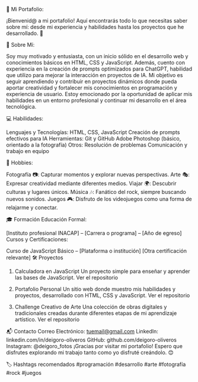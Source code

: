 
🌟 Mi Portafolio:

¡Bienvenid@ a mi portafolio! Aquí encontrarás todo lo que necesitas saber sobre mí: desde mi experiencia y habilidades hasta los proyectos que he desarrollado. 🚀

📖 Sobre Mí:

Soy muy motivado y entusiasta, con un inicio sólido en el desarrollo web y conocimientos básicos en HTML, CSS y JavaScript. Además, cuento con experiencia en la creación de prompts optimizados para ChatGPT, habilidad que utilizo para mejorar la interacción en proyectos de IA. Mi objetivo es seguir aprendiendo y contribuir en proyectos dinámicos donde pueda aportar creatividad y fortalecer mis conocimientos en programación y experiencia de usuario. Estoy emocionado por la oportunidad de aplicar mis habilidades en un entorno profesional y continuar mi desarrollo en el área tecnológica.

💻 Habilidades:

Lenguajes y Tecnologías:
HTML, CSS, JavaScript
Creación de prompts efectivos para IA
Herramientas:
Git y GitHub
Adobe Photoshop (básico, orientado a la fotografía)
Otros:
Resolución de problemas
Comunicación y trabajo en equipo

🎨 Hobbies:

Fotografía 📷: Capturar momentos y explorar nuevas perspectivas.
Arte 🎭: Expresar creatividad mediante diferentes medios.
Viajar 🌍: Descubrir culturas y lugares únicos.
Música 🎶: Fanático del rock, siempre buscando nuevos sonidos.
Juegos 🎮: Disfruto de los videojuegos como una forma de relajarme y conectar.

🎓 Formación
Educación Formal:

[Instituto profesional INACAP] – [Carrera o programa] – [Año de egreso]
Cursos y Certificaciones:

Curso de JavaScript Básico – [Plataforma o institución]
[Otra certificación relevante]
🛠️ Proyectos
1. Calculadora en JavaScript
Un proyecto simple para enseñar y aprender las bases de JavaScript.
Ver el repositorio

2. Portafolio Personal
Un sitio web donde muestro mis habilidades y proyectos, desarrollado con HTML, CSS y JavaScript.
Ver el repositorio

3. Challenge Creativo de Arte
Una colección de obras digitales y tradicionales creadas durante diferentes etapas de mi aprendizaje artístico.
Ver el repositorio

📬 Contacto
Correo Electrónico: tuemail@gmail.com
LinkedIn: linkedin.com/in/deigoro-oliveros
GitHub: github.com/deigoro-oliveros
Instagram: @deigoro_fotos
¡Gracias por visitar mi portafolio! Espero que disfrutes explorando mi trabajo tanto como yo disfruté creándolo. 😊

🏷️ Hashtags recomendados
#programación #desarrollo #arte #fotografía #rock #juegos

